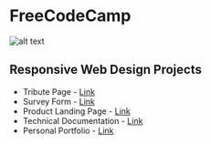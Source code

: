 # FreeCodeCamp
![alt text](https://user-images.githubusercontent.com/20648924/133188813-5cceb6b3-a610-444c-b44c-4061bfc5b5c5.png)
<br>
## Responsive Web Design Projects
- Tribute Page - <a href="https://codepen.io/jashanpreetsingh821/pen/dyVGyQM">Link</a>
- Survey Form - <a href="https://codepen.io/jashanpreetsingh821/pen/RwLjdod">Link</a>
- Product Landing Page - <a href="https://codepen.io/jashanpreetsingh821/pen/zYEjOLV">Link</a>
- Technical Documentation - <a href="https://codepen.io/jashanpreetsingh821/pen/oNGyxKX">Link</a>
- Personal Portfolio - <a href="https://codepen.io/jashanpreetsingh821/pen/eYGKZWr">Link</a>
